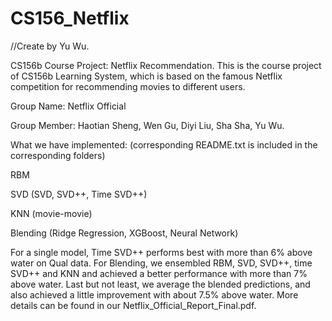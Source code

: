 # CS156_Netflix

//Create by Yu Wu.

CS156b Course Project: Netflix Recommendation. This is the course project of CS156b Learning System, which is based on the famous Netflix competition for recommending movies to different users.

Group Name: Netflix Official

Group Member: Haotian Sheng, Wen Gu, Diyi Liu, Sha Sha, Yu Wu.

What we have implemented: (corresponding README.txt is included in the corresponding folders)

RBM

SVD (SVD, SVD++, Time SVD++)


KNN (movie-movie)

Blending (Ridge Regression, XGBoost, Neural Network)
    
For a single model, Time SVD++ performs best with more than 6% above water on Qual data. For Blending, we ensembled RBM, SVD, SVD++, time SVD++ and KNN and achieved a better performance with more than 7% above water. Last but not least, we average the blended predictions, and also achieved a little improvement with about 7.5% above water. More details can be found in our 
    Netflix_Official_Report_Final.pdf.
